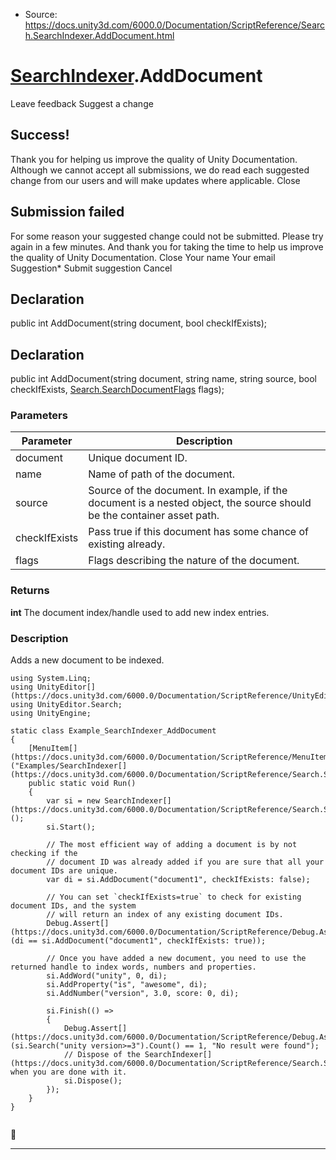 * Source: https://docs.unity3d.com/6000.0/Documentation/ScriptReference/Search.SearchIndexer.AddDocument.html

#  [SearchIndexer](https://docs.unity3d.com/6000.0/Documentation/ScriptReference/Search.SearchIndexer.html).AddDocument
Leave feedback
Suggest a change
## Success!
Thank you for helping us improve the quality of Unity Documentation. Although we cannot accept all submissions, we do read each suggested change from our users and will make updates where applicable.
Close
## Submission failed
For some reason your suggested change could not be submitted. Please <a>try again</a> in a few minutes. And thank you for taking the time to help us improve the quality of Unity Documentation.
Close
Your name Your email Suggestion* Submit suggestion
Cancel
## Declaration
public int AddDocument(string document, bool checkIfExists); 
## Declaration
public int AddDocument(string document, string name, string source, bool checkIfExists, [Search.SearchDocumentFlags](https://docs.unity3d.com/6000.0/Documentation/ScriptReference/Search.SearchDocumentFlags.html) flags); 
### Parameters
Parameter | Description  
---|---  
document | Unique document ID.  
name | Name of path of the document.  
source | Source of the document. In example, if the document is a nested object, the source should be the container asset path.  
checkIfExists | Pass true if this document has some chance of existing already.  
flags | Flags describing the nature of the document.  
### Returns
**int** The document index/handle used to add new index entries. 
### Description
Adds a new document to be indexed.
```
using System.Linq;
using UnityEditor[](https://docs.unity3d.com/6000.0/Documentation/ScriptReference/UnityEditor.html);
using UnityEditor.Search;
using UnityEngine;

static class Example_SearchIndexer_AddDocument
{
    [MenuItem[](https://docs.unity3d.com/6000.0/Documentation/ScriptReference/MenuItem.html)("Examples/SearchIndexer[](https://docs.unity3d.com/6000.0/Documentation/ScriptReference/Search.SearchIndexer.html)/AddDocument")]
    public static void Run()
    {
        var si = new SearchIndexer[](https://docs.unity3d.com/6000.0/Documentation/ScriptReference/Search.SearchIndexer.html)();
        si.Start();

        // The most efficient way of adding a document is by not checking if the
        // document ID was already added if you are sure that all your document IDs are unique.
        var di = si.AddDocument("document1", checkIfExists: false);

        // You can set `checkIfExists=true` to check for existing document IDs, and the system
        // will return an index of any existing document IDs.
        Debug.Assert[](https://docs.unity3d.com/6000.0/Documentation/ScriptReference/Debug.Assert.html)(di == si.AddDocument("document1", checkIfExists: true));

        // Once you have added a new document, you need to use the returned handle to index words, numbers and properties.
        si.AddWord("unity", 0, di);
        si.AddProperty("is", "awesome", di);
        si.AddNumber("version", 3.0, score: 0, di);

        si.Finish(() =>
        {
            Debug.Assert[](https://docs.unity3d.com/6000.0/Documentation/ScriptReference/Debug.Assert.html)(si.Search("unity version>=3").Count() == 1, "No result were found");
            // Dispose of the SearchIndexer[](https://docs.unity3d.com/6000.0/Documentation/ScriptReference/Search.SearchIndexer.html) when you are done with it.
            si.Dispose();
        });
    }
}


```

* * *
